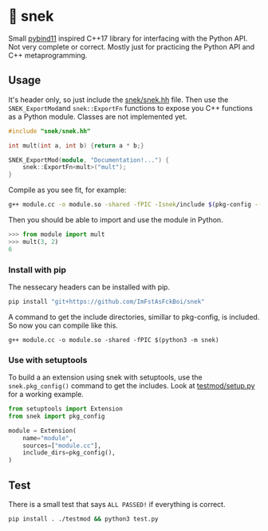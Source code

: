 # 🐍 snek
Small [pybind11](https://github.com/pybind/pybind11) inspired C++17 library for interfacing with the Python API.
Not very complete or correct. Mostly just for practicing the Python API and C++ metaprogramming.

## Usage
It's header only, so just include the [snek/snek.hh](./snek/snek.hh) file.
Then use the `SNEK_ExportMod`and `snek::ExportFn` functions to expose you C++ functions as a Python module. Classes are not implemented yet. 
```cpp
#include "snek/snek.hh"

int mult(int a, int b) {return a * b;}

SNEK_ExportMod(module, "Documentation!...") {
    snek::ExportFn<mult>("mult");
}
```

Compile as you see fit, for example:
```sh
g++ module.cc -o module.so -shared -fPIC -Isnek/include $(pkg-config --cflags python3)
```

Then you should be able to import and use the module in Python.
```python
>>> from module import mult
>>> mult(3, 2)
6
```
### Install with pip
The nessecary headers can be installed with pip.
```sh
pip install "git+https://github.com/ImFstAsFckBoi/snek"
```

A command to get the include directories, simillar to pkg-config, is included. So now you can compile like this.
```
g++ module.cc -o module.so -shared -fPIC $(python3 -m snek)
```


### Use with setuptools

To build a an extension using snek with setuptools, use the `snek.pkg_config()` command to get the includes. Look at [testmod/setup.py](./testmod/setup.py) for a working example.
```python
from setuptools import Extension
from snek import pkg_config

module = Extension(
    name="module",
    sources=["module.cc"],
    include_dirs=pkg_config(),
)
``` 


## Test

There is a small test that says ` ALL PASSED! ` if everything is correct.
```sh
pip install . ./testmod && python3 test.py 
```
